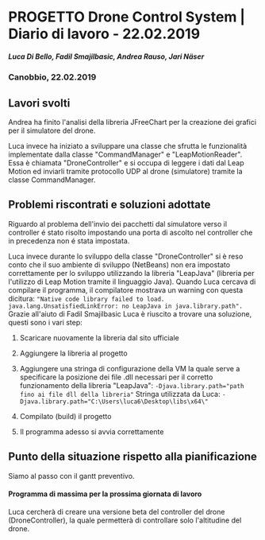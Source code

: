 # PROGETTO Drone Control System | Diario di lavoro - 22.02.2019
##### Luca Di Bello, Fadil Smajilbasic, Andrea Rauso, Jari Näser
### Canobbio, 22.02.2019

## Lavori svolti

Andrea ha finito l'analisi della libreria JFreeChart per la creazione dei grafici per il simulatore del drone.

Luca invece ha iniziato a sviluppare una classe che sfrutta le funzionalità implementate dalla classe "CommandManager" e "LeapMotionReader". Essa è chiamata "DroneController" e si occupa di leggere i dati dal Leap Motion ed inviarli tramite protocollo UDP al drone (simulatore) tramite la classe CommandManager.

##  Problemi riscontrati e soluzioni adottate
Riguardo al problema dell'invio dei pacchetti dal simulatore verso il controller é stato risolto impostando una porta di ascolto nel controller che in precedenza non é stata impostata.

Luca invece durante lo sviluppo della classe "DroneController" si è reso conto che il suo ambiente di sviluppo (NetBeans) non era impostato correttamente per lo sviluppo utilizzando la libreria "LeapJava" (libreria per l'utilizzo di Leap Motion tramite il linguaggio Java). Quando Luca cercava di compilare il programma, il compilatore mostrava un warning con questa dicitura: 
``"Native code library failed to load. java.lang.UnsatisfiedLinkError: no LeapJava in java.library.path".``
Grazie all'aiuto di Fadil Smajilbasic Luca è riuscito a trovare una soluzione, questi sono i vari step:
1) Scaricare nuovamente la libreria dal sito ufficiale
2) Aggiungere la libreria al progetto
3) Aggiungere una stringa di configurazione della VM la quale serve a specificare la posizione dei file .dll necessari per il corretto funzionamento della libreria "LeapJava":
``-Djava.library.path="path fino ai file dll della libreria"``
Stringa utilizzata da Luca:
``-Djava.library.path="C:\Users\luca6\Desktop\libs\x64\"``

4) Compilato (build) il progetto
5) Il programma adesso si avvia correttamente 

##  Punto della situazione rispetto alla pianificazione
Siamo al passo con il gantt preventivo.

#### Programma di massima per la prossima giornata di lavoro
Luca cercherà di creare una versione beta del controller del drone (DroneController), la quale permetterà di controllare solo l'altitudine del drone.